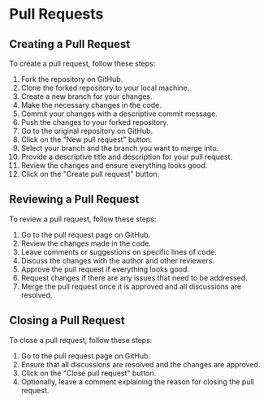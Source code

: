 # Pull Requests

## Creating a Pull Request

To create a pull request, follow these steps:

1. Fork the repository on GitHub.
2. Clone the forked repository to your local machine.
3. Create a new branch for your changes.
4. Make the necessary changes in the code.
5. Commit your changes with a descriptive commit message.
6. Push the changes to your forked repository.
7. Go to the original repository on GitHub.
8. Click on the "New pull request" button.
9. Select your branch and the branch you want to merge into.
10. Provide a descriptive title and description for your pull request.
11. Review the changes and ensure everything looks good.
12. Click on the "Create pull request" button.

## Reviewing a Pull Request

To review a pull request, follow these steps:

1. Go to the pull request page on GitHub.
2. Review the changes made in the code.
3. Leave comments or suggestions on specific lines of code.
4. Discuss the changes with the author and other reviewers.
5. Approve the pull request if everything looks good.
6. Request changes if there are any issues that need to be addressed.
7. Merge the pull request once it is approved and all discussions are resolved.

## Closing a Pull Request

To close a pull request, follow these steps:

1. Go to the pull request page on GitHub.
2. Ensure that all discussions are resolved and the changes are approved.
3. Click on the "Close pull request" button.
4. Optionally, leave a comment explaining the reason for closing the pull request.
